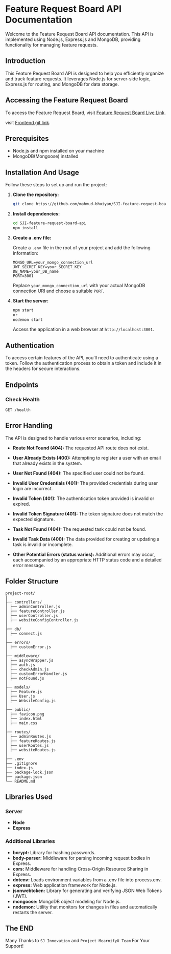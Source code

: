 # Feature Request Board API Documentation

Welcome to the Feature Request Board API documentation. This API is implemented using Node.js, Express.js and MongoDB, providing functionality for managing feature requests.

## Introduction

This Feature Request Board API is designed to help you efficiently organize and track feature requests. It leverages Node.js for server-side logic, Express.js for routing, and MongoDB for data storage.

## Accessing the Feature Request Board

To access the Feature Request Board, visit [Feature Request Board Live Link](https://mahmud-feature-request-board.vercel.app).

visit [Frontend git link](https://github.com/mahmud-bhuiyan/SJI-feature-request-board.git).

## Prerequisites

- Node.js and npm installed on your machine
- MongoDB(Mongoose) installed

## Installation And Usage

Follow these steps to set up and run the project:

1. **Clone the repository:**

   ```bash
   git clone https://github.com/mahmud-bhuiyan/SJI-feature-request-board-api.git
   ```

2. **Install dependencies:**

   ```bash
   cd SJI-feature-request-board-api
   npm install
   ```

3. **Create a .env file:**

   Create a `.env` file in the root of your project and add the following information:

   ```
   MONGO_URL=your_mongo_connection_url
   JWT_SECRET_KEY=your_SECRET_KEY
   DB_NAME=your_DB_name
   PORT=3001
   ```

   Replace `your_mongo_connection_url` with your actual MongoDB connection URI and choose a suitable `PORT`.

4. **Start the server:**

   ```bash
   npm start
   or
   nodemon start
   ```

   Access the application in a web browser at `http://localhost:3001`.

## Authentication

To access certain features of the API, you'll need to authenticate using a token. Follow the authentication process to obtain a token and include it in the headers for secure interactions.

## Endpoints

### **Check Health**

```http
GET /health
```

## Error Handling

The API is designed to handle various error scenarios, including:

- **Route Not Found (404):** The requested API route does not exist.

- **User Already Exists (400):** Attempting to register a user with an email that already exists in the system.

- **User Not Found (404):** The specified user could not be found.

- **Invalid User Credentials (401):** The provided credentials during user login are incorrect.

- **Invalid Token (401):** The authentication token provided is invalid or expired.

- **Invalid Token Signature (401):** The token signature does not match the expected signature.

- **Task Not Found (404):** The requested task could not be found.

- **Invalid Task Data (400):** The data provided for creating or updating a task is invalid or incomplete.

- **Other Potential Errors (status varies):** Additional errors may occur, each accompanied by an appropriate HTTP status code and a detailed error message.

## Folder Structure

```plaintext
project-root/
│
├── controllers/
│ ├── adminController.js
│ ├── featureController.js
│ ├── userController.js
│ ├── websiteConfigController.js
│
├── db/
│ ├── connect.js
│
├── errors/
│ ├── customError.js
│
├── middleware/
│ ├── asyncWrapper.js
│ ├── auth.js
│ ├── checkAdmin.js
│ ├── customErrorHandler.js
│ ├── notFound.js
│
├── models/
│ ├── Feature.js
│ ├── User.js
│ ├── WebsiteConfig.js
│
├── public/
│ ├── favicon.png
│ ├── index.html
│ ├── main.css
│
├── routes/
│ ├── adminRoutes.js
│ ├── featureRoutes.js
│ ├── userRoutes.js
│ ├── websiteRoutes.js
│
├── .env
├── .gitignore
├── index.js
├── package-lock.json
├── package.json
└── README.md
```

## Libraries Used

### Server

- **Node**
- **Express**

### Additional Libraries

- **bcrypt:** Library for hashing passwords.
- **body-parser:** Middleware for parsing incoming request bodies in Express.
- **cors:** Middleware for handling Cross-Origin Resource Sharing in Express.
- **dotenv:** Loads environment variables from a .env file into process.env.
- **express:** Web application framework for Node.js.
- **jsonwebtoken:** Library for generating and verifying JSON Web Tokens (JWT).
- **mongoose:** MongoDB object modeling for Node.js.
- **nodemon:** Utility that monitors for changes in files and automatically restarts the server.

## The END

Many Thanks to `SJ Innovation` and `Project MearnifyU Team` For Your Support!
